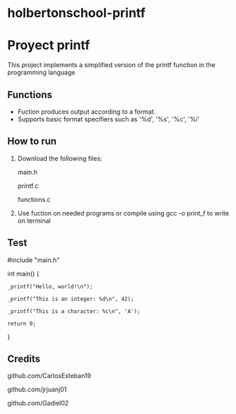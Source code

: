 # holbertonschool-printf
# Proyect printf

This project implements a simplified version of the printf function in the programming language

## Functions
- Fuction produces output according to a format.
- Supports basic format specifiers such as '%d', '%s', '%c', '%i'

##  How to run
1. Download the following files:

    main.h

    printf.c

    functions.c

2. Use fuction on needed programs or compile using gcc -o print_f to write on terminal

## Test
#include "main.h"

int main()
{

    _printf("Hello, world!\n");

    _printf("This is an integer: %d\n", 42);

    _printf("This is a character: %c\n", 'A');

    return 0;
}

## Credits

github.com/CarlosEsteban19

github.com/jrjuanj01

github.com/Gadiel02

